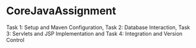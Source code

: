 # CoreJavaAssignment
Task 1: Setup and Maven Configuration, 
Task 2: Database Interaction, 
Task 3: Servlets and JSP Implementation and 
Task 4: Integration and Version Control
